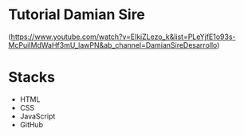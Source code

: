 # Tutorial Damian Sire
(https://www.youtube.com/watch?v=ElkiZLezo_k&list=PLeYjfE1o93s-McPuiIMdWaHf3mU_lawPN&ab_channel=DamianSireDesarrollo)

# Stacks
* HTML
* CSS
* JavaScript
* GitHub